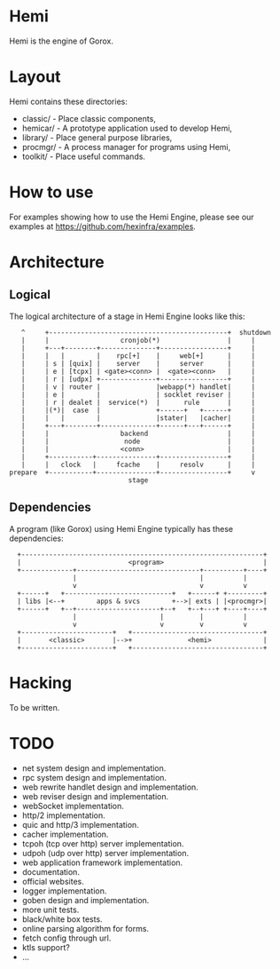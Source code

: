Hemi
====

Hemi is the engine of Gorox.


Layout
======

Hemi contains these directories:

  * classic/  - Place classic components,
  * hemicar/  - A prototype application used to develop Hemi,
  * library/  - Place general purpose libraries,
  * procmgr/  - A process manager for programs using Hemi,
  * toolkit/  - Place useful commands.


How to use
==========

For examples showing how to use the Hemi Engine, please see our examples at
https://github.com/hexinfra/examples.


Architecture
============

Logical
-------

The logical architecture of a stage in Hemi Engine looks like this:

```
   ^     +---------------------------------------------+  shutdown
   |     |                  cronjob(*)                 |     |
   |     +---+--------+--------------+-----------------+     |
   |     |   |        |    rpc[+]    |     web[+]      |     |
   |     | s | [quix] |    server    |     server      |     |
   |     | e | [tcpx] | <gate><conn> |  <gate><conn>   |     |
   |     | r | [udpx] +--------------+-----------------+     |
   |     | v | router |              |webapp(*) handlet|     |
   |     | e |        |              | socklet reviser |     |
   |     | r | dealet |  service(*)  |      rule       |     |
   |     |(*)|  case  |              +------+   +------+     |
   |     |   |        |              |stater|   |cacher|     |
   |     +---+--------+--------------+------+---+------+     |
   |     |                  backend                    |     |
   |     |                   node                      |     |
   |     |                  <conn>                     |     |
   |     +-----------+---------------+-----------------+     |
   |     |   clock   |     fcache    |     resolv      |     |
prepare  +-----------+---------------+-----------------+     v
                              stage

```

Dependencies
------------

A program (like Gorox) using Hemi Engine typically has these dependencies:

```
  +-------------------------------------------------------------+
  |                           <program>                         |
  +-------------+-------------------------------+----------+----+
                |                               |          |
                v                               v          v
  +------+   +---------------------------+   +------+ +---------+
  | libs |<--+        apps & svcs        +-->| exts | |<procmgr>|
  +------+   +--+---------------------+--+   +--+---+ +----+----+
                |                     |         |          |
                v                     v         v          v
  +-----------------------+   +---------------------------------+
  |       <classic>       |-->+              <hemi>             |
  +-----------------------+   +---------------------------------+
```


Hacking
=======

To be written.


TODO
====

* net system design and implementation.
* rpc system design and implementation.
* web rewrite handlet design and implementation.
* web reviser design and implementation.
* webSocket implementation.
* http/2 implementation.
* quic and http/3 implementation.
* cacher implementation.
* tcpoh (tcp over http) server implementation.
* udpoh (udp over http) server implementation.
* web application framework implementation.
* documentation.
* official websites.
* logger implementation.
* goben design and implementation.
* more unit tests.
* black/white box tests.
* online parsing algorithm for forms.
* fetch config through url.
* ktls support?
* ...


